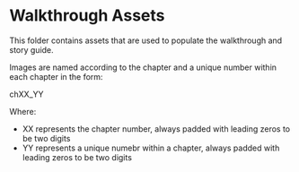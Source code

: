 # Walkthrough Assets
This folder contains assets that are used to populate the walkthrough and story guide.

Images are named according to the chapter and a unique number within each chapter in the form:

chXX_YY

Where:
* XX represents the chapter number, always padded with leading zeros to be two digits
* YY represents a unique numebr within a chapter, always padded with leading zeros to be two digits
